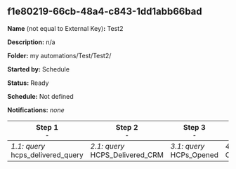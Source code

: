 ## f1e80219-66cb-48a4-c843-1dd1abb66bad

**Name** (not equal to External Key)**:** Test2

**Description:** n/a

**Folder:** my automations/Test/Test2/

**Started by:** Schedule

**Status:** Ready

**Schedule:** Not defined

**Notifications:** _none_


| Step 1<br>_<small>-</small>_ | Step 2<br>_<small>-</small>_ | Step 3<br>_<small>-</small>_ | Step 4<br>_<small>-</small>_ |
| --- | --- | --- | --- |
| _1.1: query_<br>hcps_delivered_query | _2.1: query_<br>HCPS_Delivered_CRM | _3.1: query_<br>HCPs_Opened | _4.1: query_<br>Opened_CRM |
